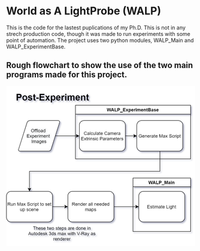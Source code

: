 # World as A LightProbe (WALP)

This is the code for the lastest puplications of my Ph.D.
This is not in any strech production code, though it was made to run experiments with some point of automation.
The project uses two python modules, WALP_Main and WALP_ExperimentBase.

## Rough flowchart to show the use of the two main programs made for this project.
![alt text](https://github.com/Vargrul/WALP_Main/blob/main/experiment_flownew.png?raw=true)
